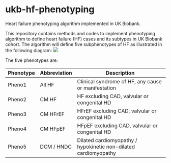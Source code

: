 # ukb-hf-phenotyping
Heart failure phenotyping algorithm implemented in UK Biobank.

This repository contains methods and codes to implement phenotyping algorithm to define heart failure (HF) cases and its subtypes in UK Biobank cohort.
The algorithm will define five subphenotypes of HF as illustrated in the following diagram:
![](hf_algorithm.png)

The five phenotypes are:

| Phenotype       | Abbreviation           | Description                                                     |
|--------|------------|-----------------------------------------------------|
| Pheno1 | All HF     | Clinical syndrome of HF, any cause or manifestation |
| Pheno2 | CM HF      | HF excluding CAD, valvular or congenital HD         |
| Pheno3 | CM HFrEF   | HFrEF excluding CAD, valvular or congenital HD      |
| Pheno4 | CM HFpEF   | HFpEF excluding CAD, valvular or congenital HD      |
| Pheno5 | DCM / HNDC | Dilated cardiomyopathy / hypokinetic non-dilated cardiomyopathy    |

